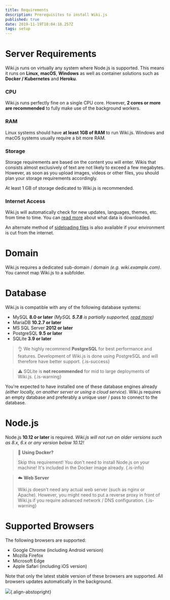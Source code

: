 ```yaml
---
title: Requirements
description: Prerequisites to install Wiki.js
published: true
date: 2019-11-19T18:04:18.257Z
tags: setup
---
```


# Server Requirements

Wiki.js runs on virtually any system where Node.js is supported.
This means it runs on **Linux**, **macOS**, **Windows** as well as container solutions such as **Docker / Kubernetes** and **Heroku**.

### CPU
Wiki.js runs perfectly fine on a single CPU core. However, **2 cores or more are recommended** to fully make use of the background workers.

### RAM
Linux systems should have **at least 1GB of RAM** to run Wiki.js. Windows and macOS systems usually require a bit more RAM.

### Storage
Storage requirements are based on the content you will enter. Wikis that consists almost exclusively of text are not likely to exceed a few megabytes. However, as soon as you upload images, videos or other files, you should plan your storage requirements accordingly.

At least 1 GB of storage dedicated to Wiki.js is recommended.

### Internet Access
Wiki.js will automatically check for new updates, languages, themes, etc. from time to time. You can [read more](/install/requirements/internet) about what data is downloaded.

An alternate method of [sideloading files](/install/sideload) is also available if your environment is cut from the internet.

# Domain

Wiki.js requires a dedicated sub-domain / domain *(e.g. wiki.example.com)*. You cannot map Wiki.js to a subfolder.

# Database

Wiki.js is compatible with any of the following database systems:

- MySQL **8.0 or later** *(MySQL **5.7.8** is partially supported, [read more](/install/requirements/mysql5))*
- MariaDB **10.2.7 or later**
- MS SQL Server **2012 or later**
- PostgreSQL **9.5 or later**
- SQLite **3.9 or later**

> :ok_hand: We highly recommend **PostgreSQL** for best performance and features. Development of Wiki.js is done using PostgreSQL and will therefore have better support.
{.is-success}

> :warning: SQLite is **not recommended** for mid to large deployments of Wiki.js.
{.is-warning}

You're expected to have installed one of these database engines already *(either locally, on another server or using a cloud service)*. Wiki.js requires an empty database and preferably a unique user / pass to connect to the database.

# Node.js

Node.js **10.12 or later** is required.
*Wiki.js will not run on older versions such as 8.x, 6.x or any version below 10.12!*

> :whale: **Using Docker?**
> 
> Skip this requirement! You don't need to install Node.js on your machine! It's included in the Docker image already.
{.is-info}

> :cloud: **Web Server**
>
> Wiki.js doesn't need any actual web server (such as nginx or Apache). However, you might need to put a reverse proxy in front of Wiki.js if you require advanced network / DNS configuration.
{.is-warning}

# Supported Browsers

The following browsers are supported:

- Google Chrome (including Android version)
- Mozilla Firefox
- Microsoft Edge
- Apple Safari (including iOS version)

Note that only the latest stable version of these browsers are supported. All browsers updates automatically in the background.

![](https://a.icons8.com/ViUXyjOj/f4tFww/svg.svg){.align-abstopright}